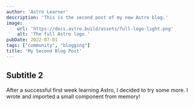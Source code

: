 ```yaml
---
author: 'Astro Learner'
description: 'This is the second post of my new Astro blog.'
image:
    url: 'https://docs.astro.build/assets/full-logo-light.png'
    alt: 'The full Astro logo.'
pubDate: 2022-07-01
tags: ["community", "blogging"]
title: 'My Second Blog Post'
---
```


## Subtitle 2

After a successful first week learning Astro, I decided to try some more. I wrote and imported a small component from memory!